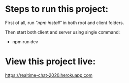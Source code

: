 # Steps to run this project:

First of all, run _"npm install"_ in both root and client folders.

Then start both client and server using single command:

- npm run dev

# View this project live:

https://realtime-chat-2020.herokuapp.com
